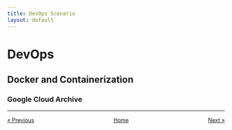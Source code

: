 ```yaml
---
title: DevOps Scenario
layout: default
---
```

# DevOps
## Docker and Containerization
### Google Cloud Archive

---

<div style="display: flex; justify-content: space-between; align-items: center; font-size: 0.9em;">
  <a href="/er-climate-monitor/3-design.html">&laquo; Previous</a>
  <a href="/er-climate-monitor/index.html" style="text-align: center;">Home</a>
  <a href="/er-climate-monitor/5-deployment.html">Next &raquo;</a>
</div>

